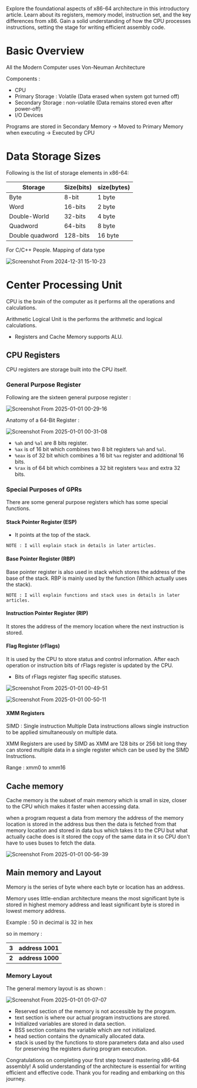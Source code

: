 Explore the foundational aspects of x86-64 architecture in this introductory article. 
Learn about its registers, memory model, instruction set, and the key differences from x86. 
Gain a solid understanding of how the CPU processes instructions, setting the stage for writing efficient assembly code.

# Basic Overview

All the Modern Computer uses Von-Neuman Architecture

Components : 

- CPU
- Primary Storage : Volatile (Data erased when system got turned off)
- Secondary Storage : non-volatile (Data remains stored even after power-off)
- I/O Devices

Programs are stored in Secondary Memory -> Moved to Primary Memory when executing -> Executed by CPU

# Data Storage Sizes


Following is the list of storage elements in x86-64: 

| Storage         | Size(bits) | size(bytes) |
| --------------- | ---------- | ----------- |
| Byte            | 8-bit      | 1 byte      |
| Word            | 16-bits    | 2 byte      |
| Double-World    | 32-bits    | 4 byte      |
| Quadword        | 64-bits    | 8 byte      |
| Double quadword | 128-bits   | 16 byte     |

For C/C++ People. Mapping of data type

![Screenshot From 2024-12-31 15-10-23](https://github.com/user-attachments/assets/cb63921e-b6f7-4b39-a018-f88cfe4d7fe3)


# Center Processing Unit 

CPU is the brain of the computer as it performs all the operations and calculations.

Arithmetic Logical Unit is the performs the arithmetic and
logical calculations.

- Registers and Cache Memory supports ALU.

## CPU Registers 

CPU registers are storage built into the CPU itself.

### General Purpose Register 

Following are the sixteen general purpose register :

![Screenshot From 2025-01-01 00-29-16](https://github.com/user-attachments/assets/c73f602d-97de-41b4-8182-ab1f9b81c29f)


Anatomy of a 64-Bit Register :

![Screenshot From 2025-01-01 00-31-08](https://github.com/user-attachments/assets/1b8a3339-21a5-4d72-9dd2-068e6fc0fae0)


- `%ah` and `%al` are 8 bits register.
- `%ax` is of 16 bit which combines two 8 bit registers `%ah` and `%al`.
- `%eax` is of 32 bit which combines a 16 bit `%ax` register and additional 16 bits.
- `%rax` is of 64 bit which combines a 32 bit registers `%eax` and extra 32 bits.

### Special Purposes of GPRs

There are some general purpose registers which has some special functions.

#### Stack Pointer Register (ESP)

- It points at the top of the stack.

`NOTE : I will explain stack in details in later articles.`

#### Base Pointer Register (RBP)

Base pointer register is also used in stack which stores the address of the base of the stack. RBP is mainly used by the function (Which actually uses the stack).

`NOTE : I will explain functions and stack uses in details in later articles.`

#### Instruction Pointer Register (RIP)

It stores the address of the memory location where the next instruction is stored.

#### Flag Register (rFlags)

It is used by the CPU to store status and control information. After each operation or instruction bits of rFlags register is updated by the CPU.

- Bits of rFlags register flag specific statuses.

![Screenshot From 2025-01-01 00-49-51](https://github.com/user-attachments/assets/55190769-d6dc-44fb-b54b-5720a459ffc9)

![Screenshot From 2025-01-01 00-50-11](https://github.com/user-attachments/assets/e3655369-d47c-4601-bfd5-bb8ad4ac4f33)


#### XMM Registers

SIMD : Single instruction Multiple Data instructions allows single instruction to be applied simultaneously on multiple data.

XMM Registers are used by SIMD as XMM are 128 bits or 256 bit long they can stored multiple data in a single register which can be used by the SIMD Instructions.

Range : xmm0 to xmm16

## Cache memory

Cache memory is the subset of main memory which is small in size, closer to the CPU which makes it faster when accessing data.

when a program request a data from memory the address of the memory location is stored in the address bus then the data is fetched from that memory location and stored in data bus which takes it to the CPU but what actually cache does is it stored the copy of the same data in it so CPU don't have to uses buses to fetch the data.

![Screenshot From 2025-01-01 00-56-39](https://github.com/user-attachments/assets/e008702a-1ef8-4976-84fe-13c3d5de828b)


## Main memory and Layout

Memory is the series of byte where each byte or location has an address.

Memory uses little-endian architecture means the most significant byte is stored in highest memory address and least significant byte is stored in lowest memory address.


Example : 50 in decimal is 32 in hex

so in memory :

| 3     | address 1001     |
| ----- | ---------------- |
| **2** | **address 1000** |

### Memory Layout

The general memory layout is as shown :

![Screenshot From 2025-01-01 01-07-07](https://github.com/user-attachments/assets/e5ca4d34-09e7-4b54-820e-ff84a72e6b2b)


- Reserved section of the memory is not accessible by the program.
- text section is where our actual program instructions are stored.
- Initialized variables are stored in data section.
- BSS section contains the variable which are not initialized.
- head section contains the dynamically allocated data.
- stack is used by the functions to store parameters data and also used for preserving the registers during program execution.

Congratulations on completing your first step toward mastering x86-64 assembly! A solid understanding of the architecture is essential for writing efficient and effective code. Thank you for reading and embarking on this journey.
